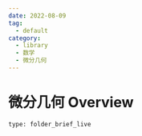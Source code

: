 ```yaml
---
date: 2022-08-09
tag:
  - default
category:
  - library
  - 数学
  - 微分几何
---
```



# 微分几何 Overview

```ccard
type: folder_brief_live
```
